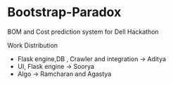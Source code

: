 # Bootstrap-Paradox
BOM and Cost prediction system for Dell Hackathon

Work Distribution
* Flask engine,DB , Crawler and integration -> Aditya
* UI, Flask engine -> Soorya
* Algo -> Ramcharan and Agastya
